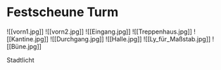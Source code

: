 # Festscheune Turm
![[vorn1.jpg]]
![[vorn2.jpg]]
![[Eingang.jpg]]
![[Treppenhaus.jpg]]
![[Kantine.jpg]]
![[Durchgang.jpg]]
![[Halle.jpg]]
![[Ly_für_Maßstab.jpg]]
![[Büne.jpg]]


Stadtlicht
